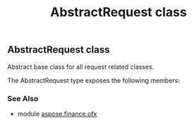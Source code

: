 ﻿---
title: AbstractRequest class
second_title: Aspose.Finance for Python via .NET API References
description: 
type: docs
weight: 30
url: /python-net/aspose.finance.ofx/abstractrequest/
is_root: false
---

## AbstractRequest class

Abstract base class for all request related classes.



The AbstractRequest type exposes the following members:

### See Also

* module [aspose.finance.ofx](../)

